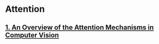 # Attention

## [1. An Overview of the Attention Mechanisms in Computer Vision](https://iopscience.iop.org/article/10.1088/1742-6596/1693/1/012173/pdf)

